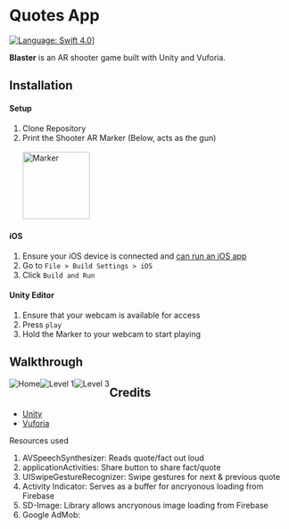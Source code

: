 # Quotes App

[![Language: Swift 4.0](https://img.shields.io/badge/swift-4.0-orange.svg?style=flat)](https://developer.apple.com/swift)]


**Blaster** is an AR shooter game built with Unity and Vuforia.

## Installation

#### Setup

1. Clone Repository
2. Print the Shooter AR Marker (Below, acts as the gun)<br><br>
<a href='https://drive.google.com/file/d/0B6aOEAXdWnEGVXNaYU9URFJCOWs/view?usp=sharing'> <img style="width:120px;" src='http://i.imgur.com/tGhO5qM.png' title='Marker' alt='Marker'/></a>

#### iOS
1.  Ensure your iOS device is connected and [can run an iOS app](https://developer.apple.com/library/content/documentation/IDEs/Conceptual/AppDistributionGuide/LaunchingYourApponDevices/LaunchingYourApponDevices.html)
2. Go to `File > Build Settings > iOS`
2. Click `Build and Run`

#### Unity Editor
1. Ensure that your webcam is available for access
2. Press `play`
3. Hold the Marker to your webcam to start playing


## Walkthrough

<div>
<img style="float:left" src="Home2.gif?raw=true" title='Home' alt='Home'>
<img style="float:left" src="Level1.gif?raw=true" title='Level 1' alt='Level 1'>
<img style="float:left" src="Level3.gif?raw=true" title='Level 3' alt='Level 3'>
</div>

## Credits
- [Unity](https://unity3d.com/)
- [Vuforia](https://www.vuforia.com/)






Resources used
1. AVSpeechSynthesizer: Reads quote/fact out loud
2. applicationActivities: Share button to share fact/quote
3. UISwipeGestureRecognizer: Swipe gestures for next & previous quote
4. Activity Indicator: Serves as a buffer for ancryonous loading from Firebase
5. SD-Image: Library allows ancryonous image loading from Firebase
6. Google AdMob: 
